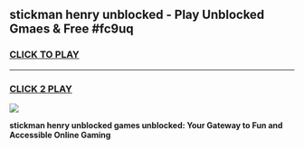 
## stickman henry unblocked - Play Unblocked Gmaes & Free #fc9uq
<h3>
<a href="https://news.freeplayer.one?title=stickman_henry_unblocked&ref=03M">CLICK TO PLAY</a></h3>
<hr>

<h3>
<a href="https://news.freeplayer.one?title=stickman_henry_unblocked&ref=03M">CLICK 2 PLAY</a>
  
</h3>

<a href="https://news.freeplayer.one?title=stickman_henry_unblocked&ref=03M"><img src="https://clearcache.store/games.png"></a>


**stickman henry unblocked games unblocked: Your Gateway to Fun and Accessible Online Gaming**
